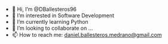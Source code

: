 - 👋 Hi, I’m @DBallesteros96
- 👀 I’m interested in Software Development
- 🌱 I’m currently learning Python
- 💞️ I’m looking to collaborate on ...
- 📫 How to reach me: daniel.ballesteros.medrano@gmail.com

<!---
DBallesteros96/DBallesteros96 is a ✨ special ✨ repository because its `README.md` (this file) appears on your GitHub profile.
You can click the Preview link to take a look at your changes.
--->
